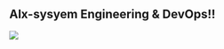 ## Alx-sysyem Engineering & DevOps!!
![](https://www.codemotion.com/magazine/wp-content/uploads/2020/09/devops-1024x527.png)
